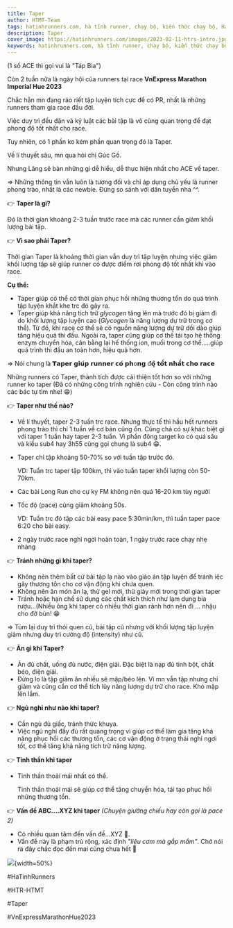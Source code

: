 ```yaml
---
title: Taper
author: HTMT-Team
tags: hatinhrunners.com, hà tĩnh runner, chạy bộ, kiến thức chạy bộ, HaTinhMarathonTeam, taper, VnExpressMarathonHue2023
description: Taper
cover_image: https://hatinhrunners.com/images/2023-02-11-htrs-intro.jpg
keywords: hatinhrunners.com, hà tĩnh runner, chạy bộ, kiến thức chạy bộ, taper, VnExpressMarathonHue2023
---
```


(1 số ACE thì gọi vui là "Táp Bia")

Còn 2 tuần nữa là ngày hội của runners tại race **VnExpress Marathon Imperial Hue 2023**

Chắc hẳn mn đang ráo riết tập luyện tích cực để có PR, nhất là những runners tham gia race đầu đời.

Việc duy trì đều đặn và kỷ luật các bài tập là vô cùng quan trọng để đạt phong độ tốt nhất cho race.

Tuy nhiên, có 1 phần ko kém phần quan trọng đó là Taper.

Về lí thuyết sâu, mn qua hỏi chị Gúc Gồ.

Nhưng Lãng sẽ bàn những gì dễ hiểu, dễ thực hiện nhất cho ACE về taper.

=> Những thông tin vẫn luôn là tương đối và chỉ áp dụng chủ yếu là
runner phong trào, nhất là các newbie. Đừng so sánh với dân tuyển nha ^^.

👉 **Taper là gì?**

Đó là thời gian khoảng 2-3 tuần trước race mà các runner cần giảm khối
lượng bài tập.

👉 **Vì sao phải Taper?**

Thời gian Taper là khoảng thời gian vẫn duy trì tập luyện nhưng việc
giảm khối lượng tập sẽ giúp runner có được điểm rơi phong độ tốt nhất
khi vào race.

**Cụ thể:**

- Taper giúp có thể có thời gian phục hồi những thương tổn do quá trình
tập luyện khắt khe trc đó gây ra.
- Taper giúp khả năng tích trữ *glycogen* tăng lên mà trước đó bị giảm đi
do khối lượng tập luyện cao (*Glycogen* là năng lượng dự trữ trong cơ
thể). Từ đó, khi race cơ thể sẽ có nguồn năng lượng dự trữ dồi dào giúp
tăng hiệu quả thi đấu. Ngoài ra, taper cũng giúp cơ thế tái tạo hệ thống
enzym chuyển hóa, cân bằng lại hế thống ion, muối trong cơ thể.....giúp
quá trình thi đấu an toàn hơn, hiệu quả hơn.

=> Nói chung là 𝗧𝗮𝗽𝗲𝗿 𝗴𝗶𝘂́𝗽 𝗿𝘂𝗻𝗻𝗲𝗿 𝗰𝗼́ 𝗽𝗵o𝗻𝗴 đ𝗼̣̂ 𝘁𝗼̂́𝘁 𝗻𝗵𝗮̂́𝘁 𝗰𝗵𝗼 𝗿𝗮𝗰𝗲

Những runners có Taper, thành tích được cải thiện tốt hơn so với những runner ko
taper (Đã có những công trình nghiên cứu - Còn công trình nào các bác tự
tìm nhe! 😁)

👉 **Taper như thế nào?**

- Về lí thuyết, taper 2-3 tuần trc race. Nhưng thực tế thì hầu hết
runners phong trào thì chỉ 1 tuần về cơ bản cũng ổn. Cũng chả có sự khác
biệt gì với taper 1 tuần hay taper 2-3 tuần. Vì phần đông target ko có
quá sâu và kiểu sub4 hay 3h55 cũng gọi chung là sub4 😁.
- Taper chỉ tập khoảng 50-70% so với tuần tập trước đó.

    VD: Tuần trc taper tập 100km, thì vào tuần taper khối lượng còn 50-70km.

- Các bài Long Run cho cự ky FM không nên quá 16-20 km tùy người
- Tốc độ (pace) cũng giảm khoảng 50s.

    VD: Tuần trc đó tập các bài easy pace 5:30min/km, thì tuần taper pace 6:20 cho bài easy.

- 2 ngày trước race nghỉ ngơi hoàn toàn, 1 ngày trước race chạy nhẹ nhàng

👉 **Tránh những gì khi taper?**

- Không nên thêm bất cứ bài tập lạ nào vào giáo án tập luyện để tránh
iệc gây thương tổn cho cơ vận động khi chưa quen.
- Không nên ăn món ăn lạ, thử gel mới, thử giày mới trong thời gian taper
- Tránh hoặc hạn chế sử dụng các chất kích thích như lạm dụng bia
rượu...(Nhiều ông khi taper có nhiều thời gian rảnh hơn nên đi ... nhậu
cho đỡ bùn! 😁

=> Túm lại duy trì thói quen cũ, bài tập cũ nhưng với khối lượng tập
luyện giảm nhưng duy trì cường độ (intensity) như cũ.

👉 **Ăn gì khi Taper?**

- Ăn đủ chất, uống đủ nước, điện giải. Đặc biệt là nạp đủ tinh bột,
chất béo, điện giải.
- Đừng lo là tập giảm ăn nhiều sẽ mập/béo lên. Vì mn vẫn tập nhưng chỉ
giảm và cũng cần cơ thể tích lũy năng lượng dự trữ cho race. Khó mập lên
lắm.

👉 **Ngủ nghỉ như nào khi taper?**

- Cần ngủ đủ giấc, tránh thức khuya.
- Việc ngủ nghỉ đầy đủ rất quang trọng vì giúp cơ thể làm gia tăng khả năng phục hồi các thương tổn, các cơ vận động ở trạng thái nghỉ ngơi tốt, cơ thể tăng khả năng tích trữ năng lượng.

👉 **Tinh thần khi taper**

- Tinh thần thoải mái nhất có thể.

    Tinh thần thoải mái sẽ giúp cơ thể tăng chuyển hóa, tái tạo phục hồi những thương tổn.

👉 **Vấn đề ABC....XYZ khi taper**
*(Chuyện giường chiếu hay còn gọi là pace 2)*

- Có nhiều quan tâm đến vấn đề...XYZ 🤣.
- Vấn đề này là phạm trù rộng, xác định *"liệu cơm mà gắp mắm"*. Chớ nói ra đây chắc đọc đến mai cũng chưa hết 🤣

![](https://scontent.fhan4-1.fna.fbcdn.net/v/t39.30808-6/338409954_259726186389844_6818136288327632735_n.jpg?stp=cp6_dst-jpg_p1080x2048&_nc_cat=105&ccb=1-7&_nc_sid=5cd70e&_nc_ohc=hz7hltjPqSEAX-zph53&_nc_ht=scontent.fhan4-1.fna&oh=00_AfBDwSAKDkrrNqImLqkaDLdlXroMBMtvJHmON4VhDVdhPQ&oe=642E1E0A){width=50%}

#HaTinhRunners

#HTR-HTMT

#Taper

#VnExpressMarathonHue2023
